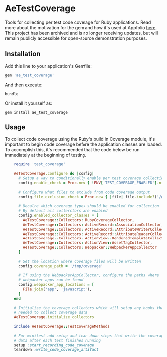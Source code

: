# AeTestCoverage

Tools for collecting per test code coverage for Ruby applications. Read more about the motivation for the gem and how it's used at Appfolio [here](https://engineering.appfolio.com/appfolio-engineering/2020/5/4/using-code-coverage-data-to-speed-up-continuous-integration-and-reduce-costs). This project has been archived and is no longer receiving updates, but will remain publicly accessible for open-source demonstration purposes.

## Installation

Add this line to your application's Gemfile:

```ruby
gem 'ae_test_coverage'
```

And then execute:

    bundle

Or install it yourself as:

    gem install ae_test_coverage

## Usage

To collect code coverage using the Ruby's build in Coverage module,
it's important to begin code coverage before the application classes are loaded.
To accomplish this, it's recommended that the code below be run immediately at the
beginning of testing.

```ruby
    require 'test_coverage'
    
    AeTestCoverage.configure do |config|
      # Setup a way to conditionally enable per test coverage collection
      config.enable_check = Proc.new { !ENV['TEST_COVERAGE_ENABLED'].nil? }
    
      # Configure what files to exclude from code coverage output
      config.file_exclusion_check = Proc.new { |file| file.include?('/gems/') || file.include?('/lib/ruby/') }
      
      # Decalre which coverage types should be enabled for collection
      # By default all collerctors are enabled
      config.enabled_collector_classes = [
        AeTestCoverage::Collectors::RubyCoverageCollector,
        AeTestCoverage::Collectors::ActiveRecord::AssociationCollector,
        AeTestCoverage::Collectors::ActiveRecord::AttributeWriterCollector,
        AeTestCoverage::Collectors::ActiveRecord::AttributeReaderCollector,
        AeTestCoverage::Collectors::ActionView::RenderedTemplateCollector,
        AeTestCoverage::Collectors::ActionView::AssetTagCollector,
        AeTestCoverage::Collectors::Webpacker::WebpackerAppCollector
      ]
    
      # Set the location where coverage files will be written 
      config.coverage_path = '/tmp/coverage'
    
      # If using the WebpackerAppCollector, configure the paths where
      # webpacker apps can be found.  
      config.webpacker_app_locations = [
        File.join('app', 'javascript'),
      ]
    end
    
    # Initialize the coverage collectors which will setup any hooks that are
    # needed to collect coverage data 
    AeTestCoverage.initialize_collectors
    
    include AeTestCoverage::TestCoverageMethods
    
    # For minitest add setup and tear down steps that write the coverage
    # data after each test finishes running 
    setup :start_recording_code_coverage
    teardown :write_code_coverage_artifact
```
